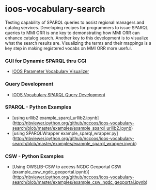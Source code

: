 ioos-vocabulary-search
======================

Testing capability of SPARQL queries to assist regional managers and catalog services.  Developing recipes for programmers to issue SPARQL queries to MMI ORR is one key to demonstrating how MMI ORR can enhance catalog search. Another key to this development is to visualize what the search results are. Visualizing the terms and their mappings is a key step in making registered vocabs on MMI ORR more useful. 

### GUI for Dynamic SPARQL thru CGI 
* [IOOS Parameter Vocabulary Visualizer](https://github.com/nccoos/ioos-vocabulary-viz)

### Query Development
* [IOOS Vocabulary SPARQL Query Development](http://www.unc.edu/~haines/orrioos.html)

### SPARQL - Python Examples
* [using urllib2 example_sparql_urllib2.ipynb] (http://nbviewer.ipython.org/github/nccoos/ioos-vocabulary-search/blob/master/examples/example_sparql_urllib2.ipynb)
* [using SPARQLWrapper example_sparql_wrapper.py] (http://nbviewer.ipython.org/github/nccoos/ioos-vocabulary-search/blob/master/examples/example_sparql_wrapper.ipynb)

### CSW - Python Examples
* [Using OWSLIB-CSW to access NGDC Geoportal CSW (example_csw_ngdc_geoportal.ipynb)] (http://nbviewer.ipython.org/github/nccoos/ioos-vocabulary-search/blob/master/examples/example_csw_ngdc_geoportal.ipynb)

